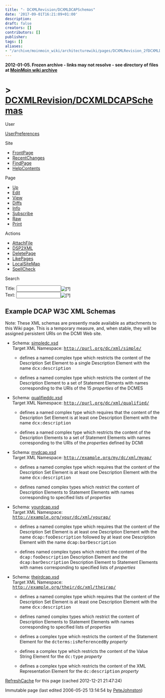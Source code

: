 ```yaml
---
title: "- DCXMLRevision/DCXMLDCAPSchemas"
date: '2017-09-01T16:21:09+01:00'
description: 
draft: false
creators: []
contributors: []
publisher: 
tags: []
aliases:
- "/archive/moinmoin_wiki/architecturewiki/pages/DCXMLRevision_2fDCXMLDCAPSchemas.html"
---
```


**2012-01-05. Frozen archive - links may not resolve - see directory of files at [MoinMoin wiki archive](/moinmoin-wiki-archive/)**

# > [DCXMLRevision/DCXMLDCAPSchemas](http://dublincore.org/architecturewiki/DCXMLRevision_2fDCXMLDCAPSchemas?action=fullsearch&value=%2FDCXMLDCAPSchemas&literal=1&case=1&context=40 "Click here to do a full-text search for this title")

User

 [UserPreferences](http://dublincore.org/architecturewiki/UserPreferences)
  

Site

- [FrontPage](http://dublincore.org/architecturewiki/FrontPage)
- [RecentChanges](http://dublincore.org/architecturewiki/RecentChanges)
- [FindPage](http://dublincore.org/architecturewiki/FindPage)
- [HelpContents](http://dublincore.org/architecturewiki/HelpContents)

Page

- [Up](http://dublincore.org/architecturewiki/DCXMLRevision "Up")
- [Edit](http://dublincore.org/architecturewiki/DCXMLRevision_2fDCXMLDCAPSchemas?action=edit "Edit")
- [View](http://dublincore.org/architecturewiki/DCXMLRevision_2fDCXMLDCAPSchemas "View")
- [Diffs](http://dublincore.org/architecturewiki/DCXMLRevision_2fDCXMLDCAPSchemas?action=diff "Diffs")
- [Info](http://dublincore.org/architecturewiki/DCXMLRevision_2fDCXMLDCAPSchemas?action=info "Info")
- [Subscribe](http://dublincore.org/architecturewiki/DCXMLRevision_2fDCXMLDCAPSchemas?action=subscribe "Subscribe")
- [Raw](http://dublincore.org/architecturewiki/DCXMLRevision_2fDCXMLDCAPSchemas?action=raw "Raw")
- [Print](http://dublincore.org/architecturewiki/DCXMLRevision_2fDCXMLDCAPSchemas?action=print "Print")

Actions

- [AttachFile](http://dublincore.org/architecturewiki/DCXMLRevision_2fDCXMLDCAPSchemas?action=AttachFile)
- [DSP2XML](http://dublincore.org/architecturewiki/DCXMLRevision_2fDCXMLDCAPSchemas?action=DSP2XML)
- [DeletePage](http://dublincore.org/architecturewiki/DCXMLRevision_2fDCXMLDCAPSchemas?action=DeletePage)
- [LikePages](http://dublincore.org/architecturewiki/DCXMLRevision_2fDCXMLDCAPSchemas?action=LikePages)
- [LocalSiteMap](http://dublincore.org/architecturewiki/DCXMLRevision_2fDCXMLDCAPSchemas?action=LocalSiteMap)
- [SpellCheck](http://dublincore.org/architecturewiki/DCXMLRevision_2fDCXMLDCAPSchemas?action=SpellCheck)

Search

<form method="POST" action="/architecturewiki/DCXMLRevision_2fDCXMLDCAPSchemas">
<p>
<input name="action" value="inlinesearch" type="hidden">
<input name="context" value="40" type="hidden">
Title: <input name="text_title" size="15" maxlength="50" type="text"><input src="DCXMLRevision_2fDCXMLDCAPSchemas_files/moin-search.png" name="button_title" alt="[?]" type="image"><br>Text: <input name="text_full" size="15" maxlength="50" type="text"><input src="DCXMLRevision_2fDCXMLDCAPSchemas_files/moin-search.png" name="button_full" alt="[?]" type="image">
</p>
</form>

## Example DCAP W3C XML Schemas

Note: These XML schemas are presently made available as attachments to this Wiki page. This is a temporary measure, and, when stable, they will be assigned persistent URIs on the DCMI Web site.

- Schema: [simpledc.xsd](http://dublincore.org/architecturewiki/DCXMLRevision_2fDCXMLDCAPSchemas?action=AttachFile&do=get&target=simpledc.xsd)  
Target XML Namespace: <tt>http://purl.org/dc/xml/simple/</tt>

  - defines a named complex type which restricts the content of the Description Set Element to a single Description Element with the name <tt>dcx:description</tt>

  - defines a named complex type which restricts the content of the Description Element to a set of Statement Elements with names corresponding to the URIs of the 15 _properties_ of the DCMES

- Schema: [qualifieddc.xsd](http://dublincore.org/architecturewiki/DCXMLRevision_2fDCXMLDCAPSchemas?action=AttachFile&do=get&target=qualifieddc.xsd)  
Target XML Namespace: <tt>http://purl.org/dc/xml/qualified/</tt>

  - defines a named complex type which requires that the content of the Description Set Element is at least one Description Element with the name <tt>dcx:description</tt>

  - defines a named complex type which restricts the content of the Description Elements to a set of Statement Elements with names corresponding to the URIs of the _properties_ defined by DCMI

- Schema: [mydcap.xsd](http://dublincore.org/architecturewiki/DCXMLRevision_2fDCXMLDCAPSchemas?action=AttachFile&do=get&target=mydcap.xsd)  
Target XML Namespace: <tt>http://example.org/my/dc/xml/myap/</tt>

  - defines a named complex type which requires that the content of the Description Set Element is at least one Description Element with the name <tt>dcx:description</tt>

  - defines named complex types which restrict the content of Description Elements to Statement Elements with names corresponding to specified lists of _properties_

- Schema: [yourdcap.xsd](http://dublincore.org/architecturewiki/DCXMLRevision_2fDCXMLDCAPSchemas?action=AttachFile&do=get&target=yourdcap.xsd)  
Target XML Namespace: <tt>http://example.org/your/dc/xml/yourap/</tt>

  - defines a named complex type which requires that the content of the Description Set Element is at least one Description Element with the name <tt>dcap:fooDescription</tt> followed by at least one Description Element with the name <tt>dcap:barDescription</tt>

  - defines named complex types which restrict the content of the <tt>dcap:fooDescription</tt> Description Element and the <tt>dcap:barDescription</tt> Description Element to Statement Elements with names corresponding to specified lists of _properties_

- Schema: [theirdcap.xsd](http://dublincore.org/architecturewiki/DCXMLRevision_2fDCXMLDCAPSchemas?action=AttachFile&do=get&target=theirdcap.xsd)  
Target XML Namespace: <tt>http://example.org/their/dc/xml/theirap/</tt>

  - defines a named complex type which requires that the content of the Description Set Element is at least one Description Element with the name <tt>dcx:description</tt>

  - defines named complex types which restrict the content of Description Elements to Statement Elements with names corresponding to specified lists of _properties_

  - defines a complex type which restricts the content of the Statement Element for the <tt>dcterms:isReferencedBy</tt> _property_

  - defines a complex type which restricts the content of the Value String Element for the <tt>dc:type</tt> _property_

  - defines a complex type which restricts the content of the XML Representation Element for the <tt>dc:description</tt> _property_

 [RefreshCache](http://dublincore.org/architecturewiki/DCXMLRevision_2fDCXMLDCAPSchemas?action=refresh&arena=Page.py&key=DCXMLRevision_2fDCXMLDCAPSchemas.text_html) for this page (cached 2012-12-21 21:47:24)  

Immutable page (last edited 2006-05-25 13:14:54 by [PeteJohnston](http://dublincore.org/architecturewiki/PeteJohnston))

